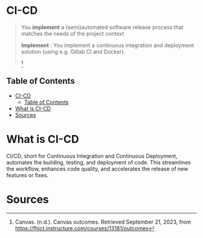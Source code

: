 # CI-CD

 > You **implement** a (semi)automated software release process that matches the needs of the project context
 > 
 >**Implement** : 	You implement a continuous integration and deployment solution (using e.g. Gitlab CI and Docker).
>
>[^1]

## Table of Contents
- [CI-CD](#ci-cd)
  - [Table of Contents](#table-of-contents)
- [What is CI-CD](#what-is-ci-cd)
- [Sources](#sources)

 # What is CI-CD

 CI/CD, short for Continuous Integration and Continuous Deployment, automates the building, testing, and deployment of code. This streamlines the workflow, enhances code quality, and accelerates the release of new features or fixes.

 # Sources
 [^1]:Canvas. (n.d.). Canvas outcomes. Retrieved September 21, 2023, from https://fhict.instructure.com/courses/13181/outcomes
